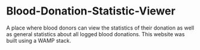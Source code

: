 <h1> Blood-Donation-Statistic-Viewer </h1>
A place where blood donors can view the statistics of their donation as well as general statistics about all logged blood donations. This website was built using a WAMP stack.
